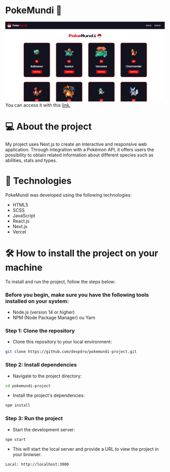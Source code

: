 # PokeMundi 🔴
![Alt text](public/readme/post1.png)
You can access it with this [link.](https://pokemundi-project.vercel.app/)

# 💻 About the project 
My project uses Next.js to create an interactive and responsive web application. Through integration with a Pokémon API, it offers users the possibility to obtain related information about different species such as abilities, stats and types.

# 🚀 Technologies 
PokeMundi was developed using the following technologies:

- HTML5
- SCSS
- JavaScript
- React.js
- Next.js
- Vercel
  
# 🛠️ How to install the project on your machine
To install and run the project, follow the steps below:

<h3>Before you begin, make sure you have the following tools installed on your system:</h3>

- Node.js (version 14 or higher)
- NPM (Node Package Manager) ou Yarn

<h3>Step 1: Clone the repository</h3> 

- Clone this repository to your local environment:

```bash
git clone https://github.com/devpdro/pokemundi-project.git
```

<h3>Step 2: Install dependencies</h3> 

- Navigate to the project directory:

```bash
cd pokemundi-project
```

- Install the project's dependencies:

```bash
npm install
```

<h3>Step 3: Run the project</h3> 

- Start the development server:

```bash
npm start
```

- This will start the local server and provide a URL to view the project in your browser.
  
```bash
Local: http://localhost:3000
```
